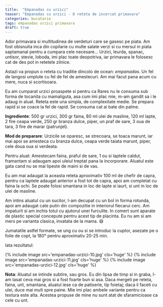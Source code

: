 ```yaml
---
title:  "Empanadas cu urzici"
teaser: "Empanadas cu urzici - O reteta de incercat primavara"
categories: bucatarie
tags: empanadas urzici primavara
draft: true
---
```

Ador primavara si multitudinea de verdeturi care se gasesc pe piata. Am fost obisnuita inca din copilarie cu multe salate verzi si cu mersul in piata saptamanal pentru a cumpara cele necesare...
Urzici, leurda, spanac, untisor, stevie, loboda, imi plac toate deopotriva, iar primavara le folosesc cat de des pot in retetele zilnice.

Astazi va propun o reteta cu traditie dincolo de ocean: _empanadas_. Un fel de langosi umplute cu fel de fel de amestecuri. Am mai facut pana acum cu mere, nuca si scortisoara.

Eu am cumparat urzici proaspete si pentru ca Rares nu le consuma sub forma de tocanita cu mamaliguta, asa cum imi plac mie, m-am gandit sa i le adaug in aluat.
Reteta este una simpla, de complexitate medie. Se prepara rapid si se coace la fel de rapid. Se consuma cat ai bate din palme.

**Ingrediente**: 500 gr urzici, 300 gr faina, 80 ml ulei de masline, 120 ml lapte, 2 fire ceapa verde, 250 gr branza dulce, piper, un praf de sare, 3 oua de tara, 3 fire de marar (patrunjel).

**Mod de preparare**: Urzicile se oparesc, se strecoara, se toaca marunt, iar mai apoi se amesteca cu branza dulce, ceapa verde taiata marunt, piper, cele doua oua si verdeata.

Pentru aluat: Amestecam faina, praful de sare, 1 ou si laptele caldut, framantam si adaugam apoi uleiul treptat pana la incorporare. Aluatul este gata cand nu se mai lipeste de maini si de vas.

Eu am mai adaugat la aceasta reteta aproximativ 100 ml de chefir de capra, pentru ca laptele adaugat anterior a fost tot de capra, apoi am completat cu faina la ochi. Se poate folosi smantana in loc de lapte si iaurt, si unt in loc de ulei de masline.

Am intins aluatul cu un sucitor, l-am decupat cu un bol in forma rotunda, apoi am adaugat cate putin din compozitie in interiorul fiecarui cerc. Am impaturit si am inchis totul cu ajutorul unei furculite. In comert sunt aparate de plastic special concepute pentru acest tip de placinta. Eu nu am si am mers pe varianta clasica, invatata de la mama. :smile:

Jumatatile astfel formate, se ung cu ou si se introduc la cuptor, asezate pe o folie de copt, la 180° pentru aproximativ 20-25 min.

Iata rezultatul:

{% include image src='empanadas-urzici-10.jpg' cls='huge' %}
{% include image src='empanadas-urzici-11.jpg' cls='huge' %}
{% include image src='empanadas-urzici-12.jpg' cls='huge' %}

**Nota**: Aluatul se intinde subtire, sau gros. Eu din lipsa de timp si in graba, l-am lasat ceva mai gros si a fost foarte bun si asa. Daca mergeti pe reteta, faina, unt, smantana, aluatul iese ca de patiserie, tip foietaj; daca il faceti cu ulei, duce mai mult spre paine. Mie imi plac ambele variante pentru ca textura este alta. Acestea propuse de mine nu sunt atat de sfaramicioase ca cele cu unt.
